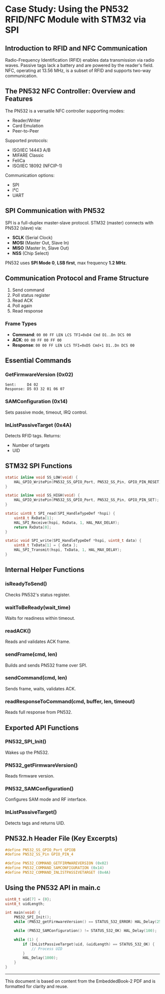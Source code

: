 
# Case Study: Using the PN532 RFID/NFC Module with STM32 via SPI

## Introduction to RFID and NFC Communication

Radio-Frequency Identification (RFID) enables data transmission via radio waves. Passive tags lack a battery and are powered by the reader's field. NFC, operating at 13.56 MHz, is a subset of RFID and supports two-way communication.

## The PN532 NFC Controller: Overview and Features

The PN532 is a versatile NFC controller supporting modes:
- Reader/Writer
- Card Emulation
- Peer-to-Peer

Supported protocols:
- ISO/IEC 14443 A/B
- MIFARE Classic
- FeliCa
- ISO/IEC 18092 (NFCIP-1)

Communication options:
- SPI
- I²C
- UART

## SPI Communication with PN532

SPI is a full-duplex master-slave protocol. STM32 (master) connects with PN532 (slave) via:
- **SCLK** (Serial Clock)
- **MOSI** (Master Out, Slave In)
- **MISO** (Master In, Slave Out)
- **NSS** (Chip Select)

PN532 uses **SPI Mode 0**, **LSB first**, max frequency **1.2 MHz**.

## Communication Protocol and Frame Structure

1. Send command
2. Poll status register
3. Read ACK
4. Poll again
5. Read response

### Frame Types

- **Command**: `00 00 FF LEN LCS TFI=0xD4 Cmd D1..Dn DCS 00`
- **ACK**: `00 00 FF 00 FF 00`
- **Response**: `00 00 FF LEN LCS TFI=0xD5 Cmd+1 D1..Dn DCS 00`

## Essential Commands

### GetFirmwareVersion (0x02)

```text
Sent:     D4 02
Response: D5 03 32 01 06 07
```

### SAMConfiguration (0x14)

Sets passive mode, timeout, IRQ control.

### InListPassiveTarget (0x4A)

Detects RFID tags. Returns:
- Number of targets
- UID

## STM32 SPI Functions

```c
static inline void SS_LOW(void) {
    HAL_GPIO_WritePin(PN532_SS_GPIO_Port, PN532_SS_Pin, GPIO_PIN_RESET);
}

static inline void SS_HIGH(void) {
    HAL_GPIO_WritePin(PN532_SS_GPIO_Port, PN532_SS_Pin, GPIO_PIN_SET);
}

static uint8_t SPI_read(SPI_HandleTypeDef *hspi) {
    uint8_t RxData[1];
    HAL_SPI_Receive(hspi, RxData, 1, HAL_MAX_DELAY);
    return RxData[0];
}

static void SPI_write(SPI_HandleTypeDef *hspi, uint8_t data) {
    uint8_t TxData[1] = { data };
    HAL_SPI_Transmit(hspi, TxData, 1, HAL_MAX_DELAY);
}
```

## Internal Helper Functions

### isReadyToSend()

Checks PN532's status register.

### waitToBeReady(wait_time)

Waits for readiness within timeout.

### readACK()

Reads and validates ACK frame.

### sendFrame(cmd, len)

Builds and sends PN532 frame over SPI.

### sendCommand(cmd, len)

Sends frame, waits, validates ACK.

### readResponseToCommand(cmd, buffer, len, timeout)

Reads full response from PN532.

## Exported API Functions

### PN532_SPI_Init()

Wakes up the PN532.

### PN532_getFirmwareVersion()

Reads firmware version.

### PN532_SAMConfiguration()

Configures SAM mode and RF interface.

### InListPassiveTarget()

Detects tags and returns UID.

## PN532.h Header File (Key Excerpts)

```c
#define PN532_SS_GPIO_Port GPIOB
#define PN532_SS_Pin GPIO_PIN_4

#define PN532_COMMAND_GETFIRMWAREVERSION (0x02)
#define PN532_COMMAND_SAMCONFIGURATION (0x14)
#define PN532_COMMAND_INLISTPASSIVETARGET (0x4A)
```

## Using the PN532 API in main.c

```c
uint8_t uid[7] = {0};
uint8_t uidLength;

int main(void) {
    PN532_SPI_Init();
    while (PN532_getFirmwareVersion() == STATUS_532_ERROR) HAL_Delay(250);

    while (PN532_SAMConfiguration() != STATUS_532_OK) HAL_Delay(100);

    while (1) {
        if (InListPassiveTarget(uid, &uidLength) == STATUS_532_OK) {
            // Process UID
        }
        HAL_Delay(1000);
    }
}
```

---

This document is based on content from the EmbeddedBook-2 PDF and is formatted for clarity and reuse.
